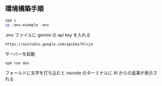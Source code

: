 ## 環境構築手順

```bash
npm i
cp .env.example .env
```

 .env ファイルに gemini の api key を入れる



    https://aistudio.google.com/apikey?hl=ja


サーバーを起動

```bash
npm run dev
```

フォールドに文字を打ち込むと vscode のターミナルに AI からの返事が表示される
